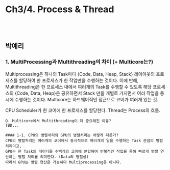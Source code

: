 # Ch3/4. Process & Thread 

<br>
<br>

## 박예리
### 1. MultiProcessing과 Multithreading의 차이 (+ Multicore는?)
Multiprocessing은 하나의 Task마다 {Code, Data, Heap, Stack} 레이아웃의 프로세스를 할당하여 한 프로세스가 한 작업만을 수행하는 것이다.
이에 반해, Multithreading은 한 프로세스 내에서 여러개의 Task를 수행할 수 있도록 해당 프로세스의 {Code, Data, Heap}은 공유하면서 Stack 만을 개별로 가지면서 여러 작업을 동시에 수행하는 것이다.
Multicore는 하드웨어적인 접근으로 코어가 여러개 있는 것. 

CPU Scheduler가 한 코어에 한 프로세스를 할당한다.
Thread는 Process의 흐름.

    Q. Multicore에서 Multithreading이 더 중요해진 이유?
    TBD... 

    #### 1-1. CPU의 병렬처리와 GPU의 병렬처리는 어떻게 다른가?
    CPU의 병렬처리는 여러개의 코어에서 동시적으로 여러개의 일을 수행하는 Task 관점의 병렬처리이고,
    GPU는 한 Task의 데이터를 수백개의 코어에 분할하여 반복적인 작업을 통해 빠르게 병렬 연산하는 병렬 처리를 의미한다. (Data의 병렬성)
    따라서 GPU는 병렬 연산은 가능하다 Multiprocessing은 아니다. 




